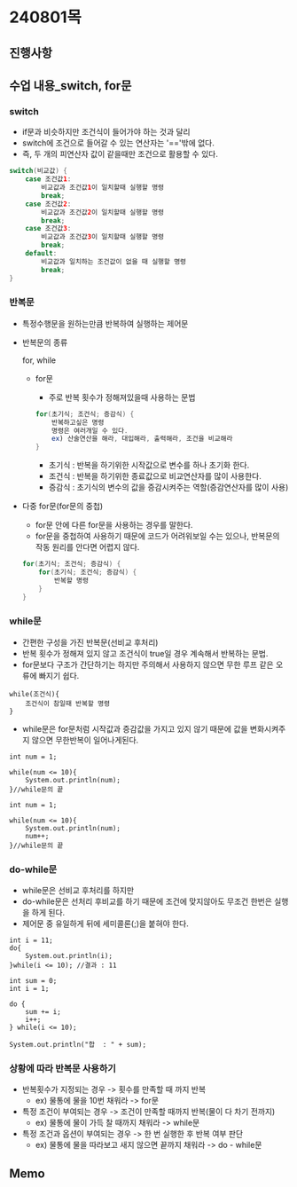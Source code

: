# 240801목

## 진행사항

## 수업 내용_switch, for문

### switch

* if문과 비슷하지만 조건식이 들어가야 하는 것과 달리
* switch에 조건으로 들어갈 수 있는 연산자는 '=='밖에 없다.
* 즉, 두 개의 피연산자 값이 같을때만 조건으로 활용할 수 있다.

```java
switch(비교값) {
    case 조건값1:
        비교값과 조건값1이 일치할때 실행할 명령
        break;
    case 조건값2:
        비교값과 조건값2이 일치할때 실행할 명령
        break;
    case 조건값3:
        비교값과 조건값3이 일치할때 실행할 명령
        break;
    default:
        비교값과 일치하는 조건값이 없을 때 실행할 명령
        break;
}
```

### 반복문

* 특정수행문을 원하는만큼 반복하여 실행하는 제어문

* 반복문의 종류

  for, while

  * for문

    * 주로 반복 횟수가 정해져있을때 사용하는 문법

    ```java
    for(초기식; 조건식; 증감식) {
        반복하고싶은 명령
        명령은 여러개일 수 있다.
        ex) 산술연산을 해라, 대입해라, 출력해라, 조건을 비교해라
    }
    ```

    * 초기식 : 반복을 하기위한 시작값으로 변수를 하나 초기화 한다.
    * 조건식 : 반복을 하기위한 종료값으로 비교연산자를 많이 사용한다.
    * 증감식 : 초기식의 변수의 값을 증감시켜주는 역할(증감연산자를 많이 사용)

* 다중 for문(for문의 중첩)

  * for문 안에 다른 for문을 사용하는 경우를 말한다.
  * for문을 중첩하여 사용하기 때문에 코드가 어려워보일 수는 있으나, 반복문의 작동 원리를 안다면 어렵지 않다.

  ```java
  for(초기식; 조건식; 증감식) {
      for(초기식; 조건식; 증감식) {
          반복할 명령
      }
  }
  ```

### while문

- 간편한 구성을 가진 반복문(선비교 후처리)
- 반복 횟수가 정해져 있지 않고 조건식이 true일 경우 계속해서 반복하는 문법.
- for문보다 구조가 간단하기는 하지만 주의해서 사용하지 않으면 무한 루프 같은 오류에 빠지기 쉽다.

```
while(조건식){
    조건식이 참일때 반복할 명령
}
```

- while문은 for문처럼 시작값과 증감값을 가지고 있지 않기 때문에 값을 변화시켜주지 않으면 무한반복이 일어나게된다.

```
int num = 1;
		
while(num <= 10){ 
	System.out.println(num);
}//while문의 끝
```

```
int num = 1;
		
while(num <= 10){ 
	System.out.println(num);
	num++;
}//while문의 끝
```

### do-while문

- while문은 선비교 후처리를 하지만
- do-while문은 선처리 후비교를 하기 때문에 조건에 맞지않아도 무조건 한번은 실행을 하게 된다.
- 제어문 중 유일하게 뒤에 세미콜론(;)을 붙혀야 한다.

```
int i = 11;
do{
    System.out.println(i);
}while(i <= 10); //결과 : 11
```

```
int sum = 0;
int i = 1;

do {
	sum += i;
	i++;
} while(i <= 10);

System.out.println("합  : " + sum);
```

### 상황에 따라 반복문 사용하기

- 반복횟수가 지정되는 경우 -> 횟수를 만족할 때 까지 반복
  - ex) 물통에 물을 10번 채워라 -> for문
- 특정 조건이 부여되는 경우 -> 조건이 만족할 때까지 반복(물이 다 차기 전까지)
  - ex) 물통에 물이 가득 찰 때까지 채워라 -> while문
- 특정 조건과 옵션이 부여되는 경우 -> 한 번 실행한 후 반복 여부 판단
  - ex) 물통에 물을 따라보고 새지 않으면 끝까지 채워라 -> do - while문

## Memo

